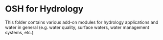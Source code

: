 # OSH for Hydrology

This folder contains various add-on modules for hydrology applications and water in general (e.g. water quality, surface waters, water management systems, etc.)
